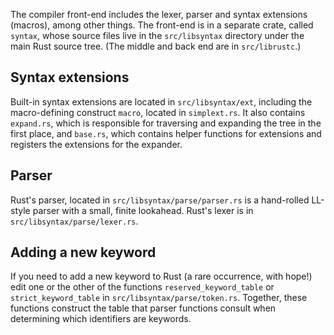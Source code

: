 The compiler front-end includes the lexer, parser and syntax extensions (macros), among other things. The front-end is in a separate crate, called ```syntax```, whose source files live in the ```src/libsyntax``` directory under the main Rust source tree. (The middle and back end are in ```src/librustc```.)

## Syntax extensions
Built-in syntax extensions are located in ```src/libsyntax/ext```, including the macro-defining construct ```macro```, located in ```simplext.rs```. It also contains ```expand.rs```, which is responsible for traversing and expanding the tree in the first place, and ```base.rs```, which contains helper functions for extensions and registers the extensions for the expander.  

## Parser
Rust's parser, located in ```src/libsyntax/parse/parser.rs``` is a hand-rolled LL-style parser with a small, finite lookahead. Rust's lexer is in ```src/libsyntax/parse/lexer.rs```.

## Adding a new keyword

If you need to add a new keyword to Rust (a rare occurrence, with hope!) edit one or the other of the functions ```reserved_keyword_table``` or ```strict_keyword_table``` in ```src/libsyntax/parse/token.rs```. Together, these functions construct the table that parser functions consult when determining which identifiers are keywords.